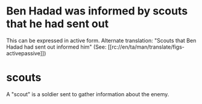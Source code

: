 # Ben Hadad was informed by scouts that he had sent out

This can be expressed in active form. Alternate translation: "Scouts that Ben Hadad had sent out informed him" (See: [[rc://en/ta/man/translate/figs-activepassive]])

# scouts

A "scout" is a soldier sent to gather information about the enemy.

